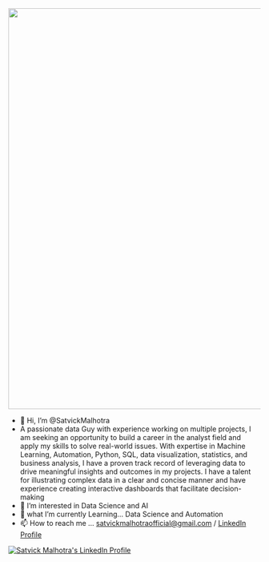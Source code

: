 <img src="https://w0.peakpx.com/wallpaper/839/431/HD-wallpaper-premium-machine-learning-and-cyber-mind-domination-digital-brain-artificial-intelligence-big-data-concept.jpg" width="800">

- 👋 Hi, I’m @SatvickMalhotra
- A passionate data Guy with experience working on multiple projects, I am seeking an opportunity to build a career in the analyst field and apply my skills to solve real-world issues. With expertise in Machine Learning, Automation, Python, SQL, data visualization, statistics, and business analysis, I have a proven track record of leveraging data to drive meaningful insights and outcomes in my projects. I have a talent for illustrating complex data in a clear and concise manner and have experience creating interactive dashboards that facilitate decision-making
- 👀 I’m interested in Data Science and AI
- 🌱 what I’m currently Learning... Data Science and Automation
- 📫 How to reach me ... satvickmalhotraofficial@gmail.com / [LinkedIn Profile](https://www.linkedin.com/in/satvick-malhotra-a86261135/)

[![Satvick Malhotra's LinkedIn Profile](https://media.licdn.com/dms/image/D4D03AQG5zr2SaUg-vw/profile-displayphoto-shrink_800_800/0/1686388732000?e=1715817600&v=beta&t=2XiWXtVEsy2cmev95UmBV89KDm2JNpRCS3uT7FwfPcc)](https://www.linkedin.com/in/satvick-malhotra02/)
